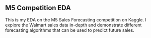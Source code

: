 ## M5 Competition EDA
This is my EDA on the M5 Sales Forecasting competition on Kaggle. I explore the Walmart sales data in-depth and demonstrate different forecasting algorithms that can be used to predict future sales.
